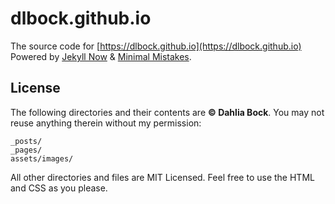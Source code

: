 # dlbock.github.io

The source code for [https://dlbock.github.io](https://dlbock.github.io) Powered by [Jekyll Now](https://github.com/barryclark/jekyll-now) & [Minimal Mistakes](https://github.com/mmistakes/minimal-mistakes).

## License

The following directories and their contents are **&copy; Dahlia Bock**. You may not reuse anything therein without my permission:

```
_posts/
_pages/
assets/images/
```

All other directories and files are MIT Licensed. Feel free to use the HTML and CSS as you please.
